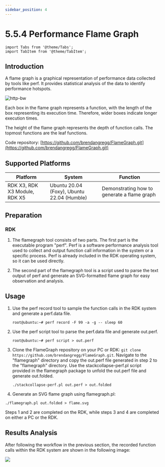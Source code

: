 ```yaml
---
sidebar_position: 4
---
```


# 5.5.4 Performance Flame Graph

```mdx-code-block
import Tabs from '@theme/Tabs';
import TabItem from '@theme/TabItem';
```

## Introduction

A flame graph is a graphical representation of performance data collected by tools like perf. It provides statistical analysis of the data to identify performance hotspots.

![http-bw](https://rdk-doc.oss-cn-beijing.aliyuncs.com/doc/img/05_Robot_development/05_tros_dev/image/flame_graph/flamegraph.png)

Each box in the flame graph represents a function, with the length of the box representing its execution time. Therefore, wider boxes indicate longer execution times.

The height of the flame graph represents the depth of function calls. The topmost functions are the leaf functions.

Code repository: [https://github.com/brendangregg/FlameGraph.git](https://github.com/brendangregg/FlameGraph.git)

## Supported Platforms

| Platform       | System     | Function |
| -------------- | ----------- | --------------------- |
| RDK X3, RDK X3 Module, RDK X5  | Ubuntu 20.04 (Foxy), Ubuntu 22.04 (Humble) | Demonstrating how to generate a flame graph |

## Preparation

### RDK

1. The flamegraph tool consists of two parts. The first part is the executable program "perf". Perf is a software performance analysis tool used to collect and output function call information in the system or a specific process. Perf is already included in the RDK operating system, so it can be used directly.

2. The second part of the flamegraph tool is a script used to parse the text output of perf and generate an SVG-formatted flame graph for easy observation and analysis.

## Usage

1. Use the perf record tool to sample the function calls in the RDK system and generate a perf.data file.

    ```shell
    root@ubuntu:~# perf record -F 99 -a -g -- sleep 60
    ```

2. Use the perf script tool to parse the perf.data file and generate out.perf.

    ```shell
    root@ubuntu:~# perf script > out.perf
    ```

3. Clone the FlameGraph repository on your PC or RDK: `git clone https://github.com/brendangregg/FlameGraph.git`. Navigate to the "flamegraph" directory and copy the out.perf file generated in step 2 to the "flamegraph" directory. Use the stackcollapse-perf.pl script provided in the flamegraph package to unfold the out.perf file and generate out.folded.

    ```shell
    ./stackcollapse-perf.pl out.perf > out.folded
    ```
4. Generate an SVG flame graph using flamegraph.pl:

```shell
./flamegraph.pl out.folded > flame.svg
```

Steps 1 and 2 are completed on the RDK, while steps 3 and 4 are completed on either a PC or the RDK.

## Results Analysis

After following the workflow in the previous section, the recorded function calls within the RDK system are shown in the following image:

![](https://rdk-doc.oss-cn-beijing.aliyuncs.com/doc/img/05_Robot_development/05_tros_dev/image/flame_graph/flame_graph_result.png)